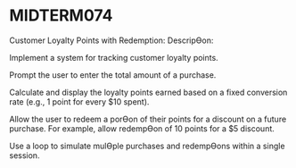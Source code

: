 # MIDTERM074

Customer Loyalty Points with Redemption:
DescripƟon:

Implement a system for tracking customer loyalty points.

Prompt the user to enter the total amount of a purchase.

Calculate and display the loyalty points earned based on a fixed conversion rate (e.g.,
1 point for every $10 spent).

Allow the user to redeem a porƟon of their points for a discount on a future purchase.
For example, allow redempƟon of 10 points for a $5 discount.

Use a loop to simulate mulƟple purchases and redempƟons within a single session.
